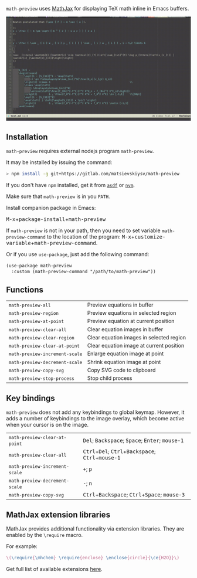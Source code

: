 `math-preview` uses [MathJax](https://www.mathjax.org/) for displaying TeX math inline in Emacs
buffers.

![demo](./demo.gif)

## Installation

`math-preview` requires external nodejs program `math-preview`.

It may be installed by issuing the command:

```bash
> npm install -g git+https://gitlab.com/matsievskiysv/math-preview
```

If you don't have `npm` installed, get it from [`asdf`](https://github.com/asdf-vm/asdf-nodejs) or
[`nvm`](https://github.com/nvm-sh/nvm).

Make sure that `math-preview` is in you `PATH`.

Install companion package in Emacs:

<kbd>M-x</kbd>+<kbd>package-install</kbd>+<kbd>math-preview</kbd>

If `math-preview` is not in your path, then you need to set variable `math-preview-command`
to the location of the program:
<kbd>M-x</kbd>+<kbd>customize-variable</kbd>+<kbd>math-preview-command</kbd>.

Or if you use `use-package`, just add the following command:

```elisp
(use-package math-preview
  :custom (math-preview-command "/path/to/math-preview"))
```

## Functions

|   |   |
|:--|:--|
| `math-preview-all` | Preview equations in buffer |
| `math-preview-region` | Preview equations in selected region |
| `math-preview-at-point` | Preview equation at current position |
| `math-preview-clear-all` | Clear equation images in buffer |
| `math-preview-clear-region` | Clear equation images in selected region |
| `math-preview-clear-at-point` | Clear equation image at current position |
| `math-preview-increment-scale` | Enlarge equation image at point |
| `math-preview-decrement-scale` | Shrink equation image at point |
| `math-preview-copy-svg` | Copy SVG code to clipboard |
| `math-preview-stop-process` | Stop child process |

## Key bindings

`math-preview` does not add any keybindings to global keymap.
However, it adds a number of keybindings to the image overlay, which become active when your cursor
is on the image.

|   |   |
|:--|:--|
| `math-preview-clear-at-point` | <kbd>Del</kbd>; <kbd>Backspace</kbd>; <kbd>Space</kbd>; <kbd>Enter</kbd>; <kbd>mouse-1</kbd> |
| `math-preview-clear-all` | <kbd>Ctrl</kbd>+<kbd>Del</kbd>; <kbd>Ctrl</kbd>+<kbd>Backspace</kbd>; <kbd>Ctrl</kbd>+<kbd>mouse-1</kbd> |
| `math-preview-increment-scale` | <kbd>+</kbd>; <kbd>p</kbd> |
| `math-preview-decrement-scale` | <kbd>-</kbd>; <kbd>n</kbd> |
| `math-preview-copy-svg` | <kbd>Ctrl</kbd>+<kbd>Backspace</kbd>; <kbd>Ctrl</kbd>+<kbd>Space</kbd>; <kbd>mouse-3</kbd> |


## MathJax extension libraries

MathJax provides additional functionality via extension libraries.
They are enabled by the `\require` macro.

For example:

```latex
\(\require{\mhchem} \require{enclose} \enclose{circle}{\ce{H2O}}\)
```

Get full list of available extensions
[here](http://docs.mathjax.org/en/latest/input/tex/extensions/).
